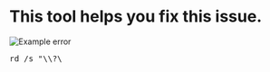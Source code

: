 # This tool helps you fix this issue.
![Example error](https://content.spiceworksstatic.com/service.community/p/post_images/0000160862/56fc4b2d/attached_image/folder.png)
<pre>rd /s "\\?\</pre>
